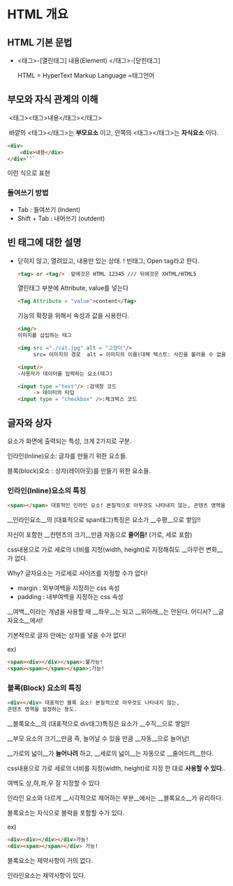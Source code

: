 # HTML 개요



## HTML 기본 문법



- \<태그>-[열린태그] 내용(Element) </태그>-[닫힌태그]

  HTML = HyperText Markup Language =태그언어

## 부모와 자식 관계의 이해

​	<태그><태그>내용</태그></태그>

​	바깥의 <태그></태그>는 __부모요소__ 이고, 안쪽의 <태그></태그>는 __자식요소__ 이다. 



```HTML
<div>
	<div>내용</div>
</div>```
```

이런 식으로 표현

### 들여쓰기 방법

- Tab : 들여쓰기 (Indent)
- Shift + Tab : 내어쓰기 (outdent)



## 빈 태그에 대한 설명

- 닫히지 않고, 열려있고, 내용만 있는 상태. ! 빈태그, Open tag라고 한다.

  ```html
  <tag> or <tag/>  앞에것은 HTML 12345 /// 뒤에것은 XHTML/HTML5
  ```

  열린태그 부분에 Attribute, value를 넣는다 

  ``` HTML
  <Tag Attribute = "value">content</Tag>
  ```

  기능의 확장을 위해서 속성과 값을 사용한다. 

  

  ```HTML
  <img/>
  이미지를 삽입하는 태그
  
  <img src ="./cat.jpg" alt = "고양이"/>
       src= 이미지의 경로  alt = 이미지의 이름(대체 텍스트: 사진을 불러올 수 없을 때 대신 											나타내줄 표현)
  ```

  

  ```HTML
  <input/>
  -사용자가 데이터를 입력하는 요소(태그)
  
  <input type ="text"/> :검색창 코드
       -> 데이터의 타입   
  <input type = "checkbox" />:체크박스 코드
  ```

  

## 글자와 상자

요소가 화면에 출력되는 특성, 크게 2가지로 구분.

인라인(Inline)요소: 글자를 만들기 위한 요소들.

블록(block)요소 : 상자(레이아웃)를 만들기 위한 요소들. 



### 인라인(Inline)요소의 특징

``` html	
<span></span> 대표적인 인라인 요소! 본질적으로 아무것도 나타내지 않는, 콘텐츠 영역을 설정하는 용도이다. 
```

__인라인요소__의 (대표적으로 span태그)특징은 요소가 __수평__으로 쌓임!!

자신이 포함한 __컨텐츠의 크기__만큼 자동으로 __줄어듬!__  (가로, 세로 포함)

css내용으로 가로 세로의 너비를 지정(width, height)로 지정해줘도 __아무런 변화__가 없다.

Why? 글자요소는 가로세로 사이즈를 지정할 수가 없다!

- margin : 외부여백을 지정하는 css 속성
- padding : 내부여백을 지정하는 css 속성

__여백__이라는 개념을 사용할 때 __좌우__는 되고 __위아래__는 안된다. 어디서? __글자요소__에서!

기본적으로 글자 안에는 상자를 넣을 수가 없다! 

ex)

```html	
<span><div></div></span>:불가능!
<span><span></span></span>:가능!
```

### 블록(Block) 요소의 특징

```html
<div></div> 대표적인 블록 요소! 본질적으로 아무것도 나타내지 않는, 
콘텐츠 영역을 설정하는 용도.
```

__블록요소__의 (대표적으로 div태그)특징은 요소가 __수직__으로 쌓임!!

__부모 요소의 크기__만큼 즉, 늘어날 수 있을 만큼 __자동__으로 늘어남!

__가로의 넓이__가 __늘어나려__ 하고, __세로의 넓이__는 자동으로 __줄어드려__한다.

css내용으로 가로 세로의 너비를 지정(width, height)로 지정 한 대로 __사용할 수 있다.__.

여백도 상,하,좌,우 잘 지정할 수 있다

인라인 요소와 다르게 __시각적으로 제어하는 부분__에서는 __블록요소__가 유리하다. 

블록요소는 자식으로 블럭을 포함할 수가 있다. 

ex)

```html	
<div><div></div></div>가능!
<div><span></span></div> 가능!
```

블록요소는 제약사항이 거의 없다.

인라인요소는 제약사항이 있다. 

